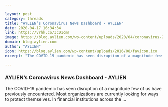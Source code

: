 ```yaml
---

layout: post
category: threads
title: "AYLIEN’s Coronavirus News Dashboard - AYLIEN"
date: 2020-04-17 16:34:34
link: https://vrhk.co/3cD1cmT
image: https://blog.aylien.com/wp-content/uploads/2020/04/coronavirus-2.gif
domain: blog.aylien.com
author: "AYLIEN"
icon: https://blog.aylien.com/wp-content/uploads/2016/08/favicon.ico
excerpt: "The COVID-19 pandemic has seen disruption of a magnitude few of us have previously encountered. Most organizations are currently looking for ways to protect themselves. In financial institutions across the …"

---
```


### AYLIEN’s Coronavirus News Dashboard - AYLIEN

The COVID-19 pandemic has seen disruption of a magnitude few of us have previously encountered. Most organizations are currently looking for ways to protect themselves. In financial institutions across the …